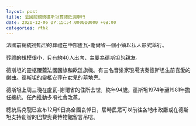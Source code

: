 ```yaml
---
layout: post
title: 法國前總統德斯坦葬禮低調舉行
date: 2020-12-06 07:15:54.000000000 +08:00
categories: rthk
---
```


法國前總統德斯坦的葬禮在中部盧瓦-謝爾省一個小鎮以私人形式舉行。

葬禮的規模很小，只有約40人出席，主要為德斯坦的親友。

德斯坦的靈柩覆蓋法國國旗和歐盟旗幟。有三名音樂家現場演奏德斯坦生前喜愛的樂曲。德斯坦的靈柩安葬在女兒的墓地旁。

德斯坦上周三晚在盧瓦-謝爾省的住所去世，終年94歲。德斯坦1974年至1981年擔任總統，任內推動多項社會改革。

總統馬克龍已宣布12月9日為全國哀悼日，屆時民眾可以前往各地市政廳或在德斯坦支持創辦的巴黎奧賽博物館留言吊唁。
